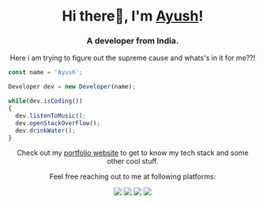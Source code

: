 <h1 align="center">Hi there👋, I'm <a href="https://schmelto.github.io/Portfolio/">Ayush</a>!</h1>
<h3 align="center">A developer from India.</h3>
<p align="center">Here i am trying to figure out the supreme cause and whats's in it for me??!</p>

```js
const name = 'Ayush';

Developer dev = new Developer(name);

while(dev.isCoding())
{
  dev.listenToMusic();
  dev.openStackOverFlow();
  dev.drinkWater();
}
```

<p align="center">Check out my <a href="https://ayushlohmod.github.io/oscar">portfolio website</a> to get to know my tech stack and some other cool stuff.</p>

<p align="center">Feel free reaching out to me at following platforms:</p>

<p align="center">
  <a href="https://www.linkedin.com/in/ayushlohmod/"><img src="https://img.shields.io/badge/LinkedIn-0077B5?style=for-the-badge&logo=linkedin&logoColor=white"></a> 
  <a href="https://www.instagram.com/ayushlohmod"><img src="https://img.shields.io/badge/Instagram-E4405F?style=for-the-badge&logo=instagram&logoColor=white"></a> 
  <a href="https://twitter.com/ayushlohmod"><img src="https://img.shields.io/badge/Twitter-1DA1F2?style=for-the-badge&logo=twitter&logoColor=white"></a>
  <a href="mailto:ayushlohmod@gmail.com"><img src="https://img.shields.io/badge/mail-EA4335?style=for-the-badge&logo=gmail&logoColor=white"></a>
</p>

